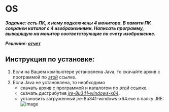 # OS

___Задание: есть ПК, к нему подключены 4 монитора. В памяти ПК сохранен каталог с 4 изображениями. Написать программу, выводящую на монитор соответствующие по счету изображение.___

___Решение: [отчет](https://github.com/Egorrss/OS/blob/main/%D0%9E%D1%82%D1%87%D0%B5%D1%82.pdf)___

## Инструкция по установке:
1. Если на Вашем компьютере установлена Java, то скачайте архив с программой по _[этой](https://github.com/Egorrss/OS/raw/main/APP%20DispImg.zip)_ ссылке. 
2. Если Java не установлена, то необходимо
      + скачать архив с программой и каталогом по _[этой](https://github.com/Egorrss/OS/raw/main/App.zip)_ ссылке.
      + скачать дистрибутив _[jre-8u341-windows-x64](https://gsf-lu.softonic.com/e72/d52/f58558c8c4572eda9ae1677e0bac77397f/jre-8u341-windows-x64.exe?expires=1683738177&url=https://java-runtime-environment.en.softonic.com&hash=087dc3ab9d8f2e2ead6b5)_. 
      + установить загруженный jre-8u341-windows-x64.exe в папку JRE:
![image](https://github.com/Egorrss/OS/assets/129698533/0f5a13e8-7c77-4c7c-acde-0c2a9e337e51)

